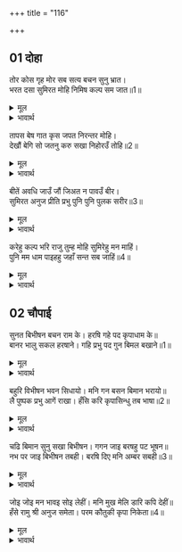 +++
title = "116"

+++


## 01 दोहा
तोर कोस गृह मोर सब सत्य बचन सुनु भ्रात।  
भरत दसा सुमिरत मोहि निमिष कल्प सम जात॥1॥  

<details><summary>मूल</summary>

तोर कोस गृह मोर सब सत्य बचन सुनु भ्रात।  
भरत दसा सुमिरत मोहि निमिष कल्प सम जात॥1॥  
</details>

<details><summary>भावार्थ</summary>

(श्री रामजी ने कहा-) हे भाई! सुनो, तुम्हारा खजाना और घर सब मेरा ही है, यह सच बात है। पर भरत की दशा याद करके मुझे एक-एक पल कल्प के समान बीत रहा है॥1॥  
</details>

तापस बेष गात कृस जपत निरन्तर मोहि।  
देखौं बेगि सो जतनु करु सखा निहोरउँ तोहि॥2॥  

<details><summary>मूल</summary>

तापस बेष गात कृस जपत निरन्तर मोहि।  
देखौं बेगि सो जतनु करु सखा निहोरउँ तोहि॥2॥  
</details>

<details><summary>भावार्थ</summary>

तपस्वी के वेष में कृश (दुबले) शरीर से निरन्तर मेरा नाम जप कर रहे हैं। हे सखा! वही उपाय करो जिससे मैं जल्दी से जल्दी उन्हें देख सकूँ। मैं तुमसे निहोरा (अनुरोध) करता हूँ॥2॥  
</details>

बीतें अवधि जाउँ जौं जिअत न पावउँ बीर।  
सुमिरत अनुज प्रीति प्रभु पुनि पुनि पुलक सरीर॥3॥  

<details><summary>मूल</summary>

बीतें अवधि जाउँ जौं जिअत न पावउँ बीर।  
सुमिरत अनुज प्रीति प्रभु पुनि पुनि पुलक सरीर॥3॥  
</details>

<details><summary>भावार्थ</summary>

यदि अवधि बीत जाने पर जाता हूँ तो भाई को जीता न पाऊँगा। छोटे भाई भरतजी की प्रीति का स्मरण करके प्रभु का शरीर बार-बार पुलकित हो रहा है॥3॥  
</details>

करेहु कल्प भरि राजु तुम्ह मोहि सुमिरेहु मन माहिं।  
पुनि मम धाम पाइहहु जहाँ सन्त सब जाहिं॥4॥  

<details><summary>मूल</summary>

करेहु कल्प भरि राजु तुम्ह मोहि सुमिरेहु मन माहिं।  
पुनि मम धाम पाइहहु जहाँ सन्त सब जाहिं॥4॥  
</details>

<details><summary>भावार्थ</summary>

(श्री रामजी ने फिर कहा-) हे विभीषण! तुम कल्पभर राज्य करना, मन में मेरा निरन्तर स्मरण करते रहना। फिर तुम मेरे उस धाम को पा जाओगे, जहाँ सब सन्त जाते हैं॥4॥  
</details>





## 02 चौपाई
सुनत बिभीषन बचन राम के। हरषि गहे पद कृपाधाम के॥  
बानर भालु सकल हरषाने। गहि प्रभु पद गुन बिमल बखाने॥1॥  

<details><summary>मूल</summary>

सुनत बिभीषन बचन राम के। हरषि गहे पद कृपाधाम के॥  
बानर भालु सकल हरषाने। गहि प्रभु पद गुन बिमल बखाने॥1॥  
</details>

<details><summary>भावार्थ</summary>

श्री रामचन्द्रजी के वचन सुनते ही विभीषणजी ने हर्षित होकर कृपा के धाम श्री रामजी के चरण पकड लिए। सभी वानर-भालू हर्षित हो गए और प्रभु के चरण पकडकर उनके निर्मल गुणों का बखान करने लगे॥1॥  
</details>

बहुरि विभीषन भवन सिधायो। मनि गन बसन बिमान भरायो॥  
लै पुष्पक प्रभु आगें राखा। हँसि करि कृपासिन्धु तब भाषा॥2॥  

<details><summary>मूल</summary>

बहुरि विभीषन भवन सिधायो। मनि गन बसन बिमान भरायो॥  
लै पुष्पक प्रभु आगें राखा। हँसि करि कृपासिन्धु तब भाषा॥2॥  
</details>

<details><summary>भावार्थ</summary>

फिर विभीषणजी महल को गए और उन्होन्ने मणियों के समूहों (रत्नों) से और वस्त्रों से विमान को भर लिया। फिर उस पुष्पक विमान को लाकर प्रभु के सामने रखा। तब कृपासागर श्री रामजी ने हँसकर कहा-॥2॥  
</details>

चढि बिमान सुनु सखा बिभीषन। गगन जाइ बरषहु पट भूषन॥  
नभ पर जाइ बिभीषन तबही। बरषि दिए मनि अम्बर सबही॥3॥  

<details><summary>मूल</summary>

चढि बिमान सुनु सखा बिभीषन। गगन जाइ बरषहु पट भूषन॥  
नभ पर जाइ बिभीषन तबही। बरषि दिए मनि अम्बर सबही॥3॥  
</details>

<details><summary>भावार्थ</summary>

हे सखा विभीषण! सुनो, विमान पर चढकर, आकाश में जाकर वस्त्रों और गहनों को बरसा दो। तब (आज्ञा सुनते) ही विभीषणजी ने आकाश में जाकर सब मणियों और वस्त्रों को बरसा दिया॥3॥  
</details>

जोइ जोइ मन भावइ सोइ लेहीं। मनि मुख मेलि डारि कपि देहीं॥  
हँसे रामु श्री अनुज समेता। परम कौतुकी कृपा निकेता॥4॥  

<details><summary>मूल</summary>

जोइ जोइ मन भावइ सोइ लेहीं। मनि मुख मेलि डारि कपि देहीं॥  
हँसे रामु श्री अनुज समेता। परम कौतुकी कृपा निकेता॥4॥  
</details>

<details><summary>भावार्थ</summary>

जिसके मन को जो अच्छा लगता है, वह वही ले लेता है। मणियों को मुँह में लेकर वानर फिर उन्हें खाने की चीज न समझकर उगल देते हैं। यह तमाशा देखकर परम विनोदी और कृपा के धाम श्री रामजी, सीताजी और लक्ष्मणजी सहित हँसने लगे॥4॥  
</details>

<div class="audioEmbed"  caption="AIR-वाचनम्" src="https://archive
.org/download/rAmcharitmAnas-AIR/EPI-351.mp3"></div>
